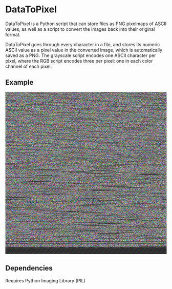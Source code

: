 # DataToPixel
DataToPixel is a Python script that can store files as PNG pixelmaps of ASCII values, as well as a script to convert the images back into their original format.

DataToPixel goes through every character in a file, and stores its numeric ASCII value as a pixel value in the converted image, which is automatically saved as a PNG. The grayscale script encodes one ASCII character per pixel, where the RGB script encodes three per pixel: one in each color channel of each pixel.

## Example
![Plato's Republic](https://github.com/skyestevenson/DataToPixel/blob/master/Plato_Republic_PDF.png?raw=true)

## Dependencies
Requires Python Imaging Library (PIL)
